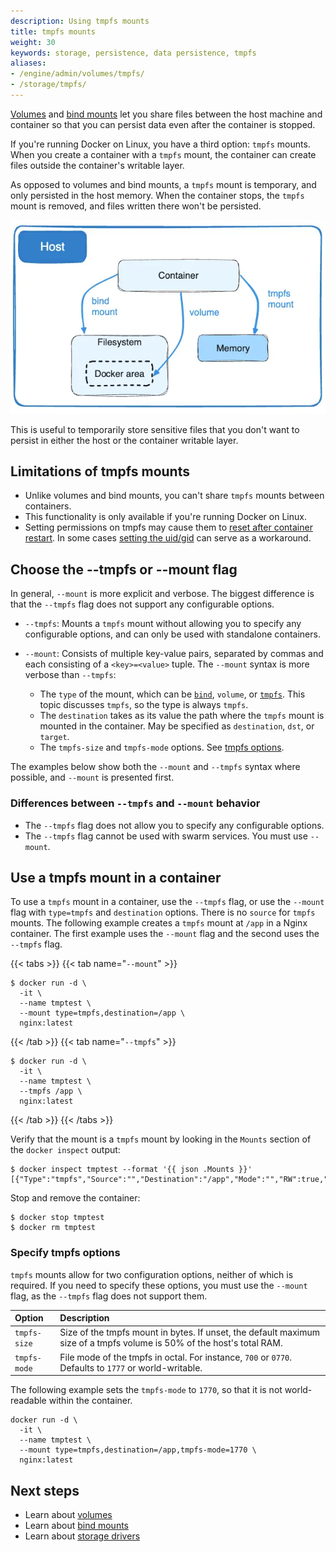 ```yaml
---
description: Using tmpfs mounts
title: tmpfs mounts
weight: 30
keywords: storage, persistence, data persistence, tmpfs
aliases:
- /engine/admin/volumes/tmpfs/
- /storage/tmpfs/
---
```


[Volumes](volumes.md) and [bind mounts](bind-mounts.md) let you share files
between the host machine and container so that you can persist data even after
the container is stopped.

If you're running Docker on Linux, you have a third option: `tmpfs` mounts.
When you create a container with a `tmpfs` mount, the container can create
files outside the container's writable layer.

As opposed to volumes and bind mounts, a `tmpfs` mount is temporary, and only
persisted in the host memory. When the container stops, the `tmpfs` mount is
removed, and files written there won't be persisted.

![tmpfs on the Docker host](images/types-of-mounts-tmpfs.webp?w=450&h=300)

This is useful to temporarily store sensitive files that you don't want to
persist in either the host or the container writable layer.

## Limitations of tmpfs mounts

* Unlike volumes and bind mounts, you can't share `tmpfs` mounts between
containers.
* This functionality is only available if you're running Docker on Linux.
* Setting permissions on tmpfs may cause them to [reset after container restart](https://github.com/docker/for-linux/issues/138). In some cases [setting the uid/gid](https://github.com/docker/compose/issues/3425#issuecomment-423091370) can serve as a workaround.

## Choose the --tmpfs or --mount flag

In general, `--mount` is more explicit and verbose. The biggest difference is
that the `--tmpfs` flag does not support any configurable options.

- `--tmpfs`: Mounts a `tmpfs` mount without allowing you to specify any
  configurable options, and can only be used with standalone containers.

- `--mount`: Consists of multiple key-value pairs, separated by commas and each
  consisting of a `<key>=<value>` tuple. The `--mount` syntax is more verbose
  than `--tmpfs`:
  - The `type` of the mount, which can be [`bind`](bind-mounts.md), `volume`, or
    [`tmpfs`](tmpfs.md). This topic discusses `tmpfs`, so the type is always
    `tmpfs`.
  - The `destination` takes as its value the path where the `tmpfs` mount
    is mounted in the container. May be specified as `destination`, `dst`,
    or `target`.
  - The `tmpfs-size` and `tmpfs-mode` options. See
    [tmpfs options](#specify-tmpfs-options).

The examples below show both the `--mount` and `--tmpfs` syntax where possible,
and `--mount` is presented first.

### Differences between `--tmpfs` and `--mount` behavior

- The `--tmpfs` flag does not allow you to specify any configurable options.
- The `--tmpfs` flag cannot be used with swarm services. You must use `--mount`.

## Use a tmpfs mount in a container

To use a `tmpfs` mount in a container, use the `--tmpfs` flag, or use the
`--mount` flag with `type=tmpfs` and `destination` options. There is no
`source` for `tmpfs` mounts. The following example creates a `tmpfs` mount at
`/app` in a Nginx container. The first example uses the `--mount` flag and the
second uses the `--tmpfs` flag.

{{< tabs >}}
{{< tab name="`--mount`" >}}

```console
$ docker run -d \
  -it \
  --name tmptest \
  --mount type=tmpfs,destination=/app \
  nginx:latest
```

{{< /tab >}}
{{< tab name="`--tmpfs`" >}}

```console
$ docker run -d \
  -it \
  --name tmptest \
  --tmpfs /app \
  nginx:latest
```

{{< /tab >}}
{{< /tabs >}}

Verify that the mount is a `tmpfs` mount by looking in the `Mounts` section of
the `docker inspect` output:

```console
$ docker inspect tmptest --format '{{ json .Mounts }}'
[{"Type":"tmpfs","Source":"","Destination":"/app","Mode":"","RW":true,"Propagation":""}]
```

Stop and remove the container:

```console
$ docker stop tmptest
$ docker rm tmptest
```

### Specify tmpfs options

`tmpfs` mounts allow for two configuration options, neither of which is
required. If you need to specify these options, you must use the `--mount` flag,
as the `--tmpfs` flag does not support them.

| Option       | Description                                                                                                               |
|:-------------|:--------------------------------------------------------------------------------------------------------------------------|
| `tmpfs-size` | Size of the tmpfs mount in bytes. If unset, the default maximum size of a tmpfs volume is 50% of the host's total RAM.    |
| `tmpfs-mode` | File mode of the tmpfs in octal. For instance, `700` or `0770`. Defaults to `1777` or world-writable.                     |

The following example sets the `tmpfs-mode` to `1770`, so that it is not
world-readable within the container.

```console
docker run -d \
  -it \
  --name tmptest \
  --mount type=tmpfs,destination=/app,tmpfs-mode=1770 \
  nginx:latest
```

## Next steps

- Learn about [volumes](volumes.md)
- Learn about [bind mounts](bind-mounts.md)
- Learn about [storage drivers](/engine/storage/drivers/)
